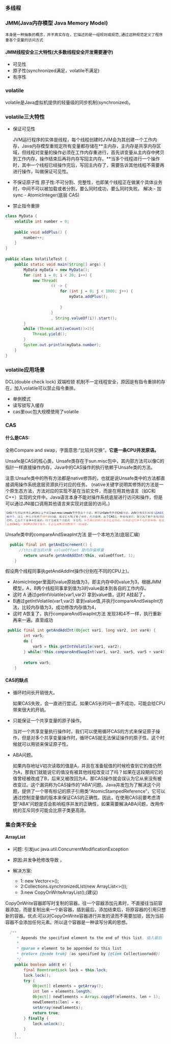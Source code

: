 ### 多线程 
### JMM(Java内存模型 Java Memory Model)

    本身是一种抽象的概念，并不真实存在，它描述的是一组规则或规范,通过这种规范定义了程序重各个变量的访问方式 
#### JMM线程安全三大特性(大多数线程安全开发需要遵守)

- 可见性
- 原子性(synchronized满足，volatile不满足)
- 有序性

### volatile

volatile是Java虚拟机提供的轻量级的同步机制(synchronized)。

### volatile三大特性
- 保证可见性

    JVM运行程序的实体是线程，每个线程创建时JVM会为其创建一个工作内存，Java内存模型重规定所有变量都存储在**主内存，主内存是共享内存区域，但线程对变量的操作必须在工作内存重进行，首先讲变量从主内存中拷贝到工作内存，操作结束后再将内存写回主内存。**当多个线程进行一个操作时，其中一个线程已经操作完后，写回主内存了，需要告诉其他线程不需要再进行操作，叫做保证可见性。
- 不保证原子性
    原子性:不可分割、完整性，也即某个线程正在做某个具体业务时，中间不可以被加载或者分割，要么同时成功，要么同时失败。
    解决:- 加sync
        - AtomicInteger(底层 CAS)
- 禁止指令重排

```java
class MyData {
    volatile int number = 0;

    public void addPlus() {
        number++;
    }
}

public class VolatileTest {
    public static void main(String[] args) {
        MyData myData = new MyData();
        for (int i = 0; i < 20; i++) {
            new Thread(
                    () -> {
                        for (int j = 0; j < 1000; j++) {
                            myData.addPlus();

                        }
                    }
                    , String.valueOf(i)).start();
        }
        while (Thread.activeCount()>2){
            Thread.yield();
        }
        System.out.println(myData.number);
    }
}
```


### volatile应用场景

DCL(double check lock) 双端检锁 机制不一定线程安全，原因是有指令重排的存在，加入volatile可以禁止指令重排。

- 单例模式
- 读写锁写入缓存
- cas里ouc包大规模使用了volatile



### CAS

#### 什么是CAS:

全称Compare and swap，字面意思:“比较并交换”。**它是一条CPU并发原语。**

Unsafe是CAS的核心类，Unsafe类存在于sun.misc包中，其内部方法可以像C的指针一样直接操作内存，Java中的CAS操作的执行依赖于Unsafe类的方法。

注意:Unsafe类中的所有方法都是native修饰的，也就是说Unsafe类中的方法都直接调用操作系统底层资源执行对应的任务。
(native关键字说明其修饰的方法是一个原生态方法，方法对应的实现不是在当前文件，而是在用其他语言（如C和C++）实现的文件中。Java语言本身不能对操作系统底层进行访问和操作，但是可以通过JNI接口调用其他语言来实现对底层的访问。)

![](/img/java/CAS.png)

Unsafe类中的compareAndSwapInt方法 是一个本地方法(底层汇编)

```java
  public final int getAndIncrement() {
      //this是当前对象 valueOffset 是内存偏移量
        return unsafe.getAndAddInt(this, valueOffset, 1);
    }

```
假设两个线程同事执getAndAddInt操作(分别在不同的CPU上)。

- AtomicInteger里面的value原始值为3，即主内存中的value为3，根据JMM 模型，A，B两个线程同事拿到值为3的value副本到各自的工作内存。
- 这时 A 通过getIntVolatile(var1,var2) 拿到value值，这时 A挂起了，
- B通过getIntVolatile(var1,var2) 拿到value值,并执行compareAndSwapInt方法，比较内存值为3，成功修改内存值为4，
- 这时 A恢复了，执行compareAndSwapInt方法 发现3和4不一样，执行重新再来一遍。直至成功
  
```java
 public final int getAndAddInt(Object var1, long var2, int var4) {
        int var5;
        do {
            var5 = this.getIntVolatile(var1, var2);
        } while(!this.compareAndSwapInt(var1, var2, var5, var5 + var4));

        return var5;
    }
```

#### CAS的缺点
 - 循环时间长开销很大。 
  
    如果CAS失败，会一直进行尝试。如果CAS长时间一直不成功，可能会给CPU带来很大的开销。
 - 只能保证一个共享变量的原子操作。
    
    当对一个共享变量执行操作时，我们可以使用循环CAS的方式来保证原子操作，但是对多个共享变量操作时，循环CAS就无法保证操作的原子性，这个时候就可以用锁来保证原子性。
 - ABA问题。

    如果内存地址V初次读取的值是A，并且在准备赋值的时候检查到它的值仍然为A，那我们就能说它的值没有被其他线程改变过了吗？如果在这段期间它的值曾经被改成了B，后来又被改回为A，那CAS操作就会误认为它从来没有被改变过。这个漏洞称为CAS操作的“ABA”问题。Java并发包为了解决这个问题，提供了一个带有标记的原子引用类“AtomicStampedReference”，它可以通过控制变量值的版本来保证CAS的正确性。因此，在使用CAS前要考虑清楚“ABA”问题是否会影响程序并发的正确性，如果需要解决ABA问题，改用传统的互斥同步可能会比原子类更高效。



### 集合类不安全

#### ArrayList

- 问题: 引发juc java.util.ConcurrentModificationException

- 原因:并发争抢修改导致 。

- 解决方案: 
  - 1: new Vector<>();
  - 2:Collections.synchronizedList(new ArrayList<>());
  - 3:new CopyOnWriteArrayList();(建议)

CopyOnWrite容器即写时复制的容器，往一个容器添加元素时，不直接往当前容器添加，而是复制出来一个新容器，插到最后，添加结束后，将原容器的引用只想新的容器。优点:可以对CopyOnWrite容器进行并发的读而不需要加锁，因为当前容器不会添加任何元素。所以这个容器是一种读写分离的思想。

```java
  /**
     * Appends the specified element to the end of this list. 插入最后
     *
     * @param e element to be appended to this list
     * @return {@code true} (as specified by {@link Collection#add})
     */
    public boolean add(E e) {
        final ReentrantLock lock = this.lock;
        lock.lock();
        try {
            Object[] elements = getArray();
            int len = elements.length;
            Object[] newElements = Arrays.copyOf(elements, len + 1);
            newElements[len] = e;
            setArray(newElements);
            return true;
        } finally {
            lock.unlock();
        }
    }
    ```

